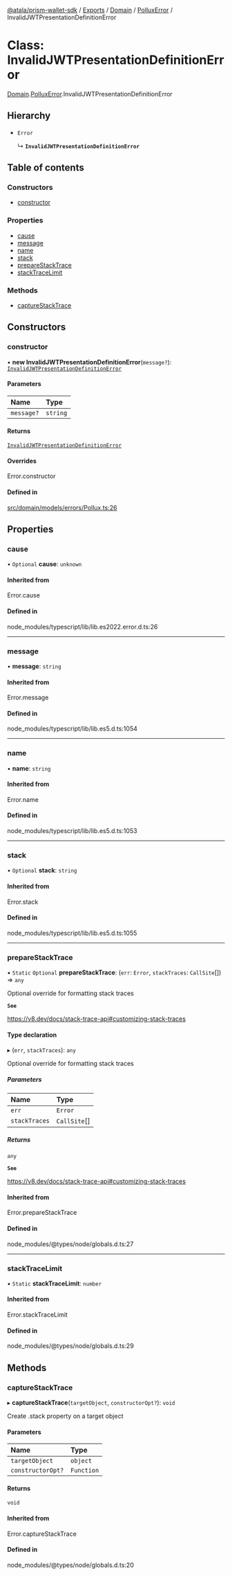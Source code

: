 [@atala/prism-wallet-sdk](../README.md) / [Exports](../modules.md) / [Domain](../modules/Domain.md) / [PolluxError](../modules/Domain.PolluxError.md) / InvalidJWTPresentationDefinitionError

# Class: InvalidJWTPresentationDefinitionError

[Domain](../modules/Domain.md).[PolluxError](../modules/Domain.PolluxError.md).InvalidJWTPresentationDefinitionError

## Hierarchy

- `Error`

  ↳ **`InvalidJWTPresentationDefinitionError`**

## Table of contents

### Constructors

- [constructor](Domain.PolluxError.InvalidJWTPresentationDefinitionError.md#constructor)

### Properties

- [cause](Domain.PolluxError.InvalidJWTPresentationDefinitionError.md#cause)
- [message](Domain.PolluxError.InvalidJWTPresentationDefinitionError.md#message)
- [name](Domain.PolluxError.InvalidJWTPresentationDefinitionError.md#name)
- [stack](Domain.PolluxError.InvalidJWTPresentationDefinitionError.md#stack)
- [prepareStackTrace](Domain.PolluxError.InvalidJWTPresentationDefinitionError.md#preparestacktrace)
- [stackTraceLimit](Domain.PolluxError.InvalidJWTPresentationDefinitionError.md#stacktracelimit)

### Methods

- [captureStackTrace](Domain.PolluxError.InvalidJWTPresentationDefinitionError.md#capturestacktrace)

## Constructors

### constructor

• **new InvalidJWTPresentationDefinitionError**(`message?`): [`InvalidJWTPresentationDefinitionError`](Domain.PolluxError.InvalidJWTPresentationDefinitionError.md)

#### Parameters

| Name | Type |
| :------ | :------ |
| `message?` | `string` |

#### Returns

[`InvalidJWTPresentationDefinitionError`](Domain.PolluxError.InvalidJWTPresentationDefinitionError.md)

#### Overrides

Error.constructor

#### Defined in

[src/domain/models/errors/Pollux.ts:26](https://github.com/input-output-hk/atala-prism-wallet-sdk-ts/blob/47ec1c8/src/domain/models/errors/Pollux.ts#L26)

## Properties

### cause

• `Optional` **cause**: `unknown`

#### Inherited from

Error.cause

#### Defined in

node_modules/typescript/lib/lib.es2022.error.d.ts:26

___

### message

• **message**: `string`

#### Inherited from

Error.message

#### Defined in

node_modules/typescript/lib/lib.es5.d.ts:1054

___

### name

• **name**: `string`

#### Inherited from

Error.name

#### Defined in

node_modules/typescript/lib/lib.es5.d.ts:1053

___

### stack

• `Optional` **stack**: `string`

#### Inherited from

Error.stack

#### Defined in

node_modules/typescript/lib/lib.es5.d.ts:1055

___

### prepareStackTrace

▪ `Static` `Optional` **prepareStackTrace**: (`err`: `Error`, `stackTraces`: `CallSite`[]) => `any`

Optional override for formatting stack traces

**`See`**

https://v8.dev/docs/stack-trace-api#customizing-stack-traces

#### Type declaration

▸ (`err`, `stackTraces`): `any`

Optional override for formatting stack traces

##### Parameters

| Name | Type |
| :------ | :------ |
| `err` | `Error` |
| `stackTraces` | `CallSite`[] |

##### Returns

`any`

**`See`**

https://v8.dev/docs/stack-trace-api#customizing-stack-traces

#### Inherited from

Error.prepareStackTrace

#### Defined in

node_modules/@types/node/globals.d.ts:27

___

### stackTraceLimit

▪ `Static` **stackTraceLimit**: `number`

#### Inherited from

Error.stackTraceLimit

#### Defined in

node_modules/@types/node/globals.d.ts:29

## Methods

### captureStackTrace

▸ **captureStackTrace**(`targetObject`, `constructorOpt?`): `void`

Create .stack property on a target object

#### Parameters

| Name | Type |
| :------ | :------ |
| `targetObject` | `object` |
| `constructorOpt?` | `Function` |

#### Returns

`void`

#### Inherited from

Error.captureStackTrace

#### Defined in

node_modules/@types/node/globals.d.ts:20

